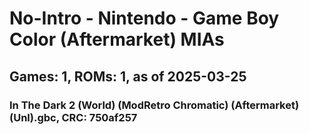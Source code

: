 # No-Intro - Nintendo - Game Boy Color (Aftermarket) MIAs
## Games: 1, ROMs: 1, as of 2025-03-25

### In The Dark 2 (World) (ModRetro Chromatic) (Aftermarket) (Unl).gbc, CRC: 750af257
